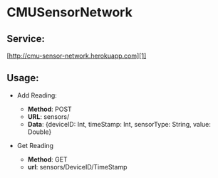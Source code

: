 CMUSensorNetwork
============

Service:
--------

[http://cmu-sensor-network.herokuapp.com][1]

Usage:
------

 - Add Reading:
    - **Method**: POST
    - **URL**: sensors/
    - **Data**: {deviceID: Int, timeStamp: Int, sensorType: String,  value: Double}

                  
- Get Reading 
    - **Method**: GET
    - **url**: sensors/DeviceID/TimeStamp


[1]: http://cmu-sensor-network.herokuapp.com/ "heroku"
